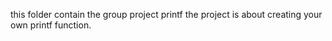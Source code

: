 this folder contain the group project printf
the project is about creating your own printf function.
